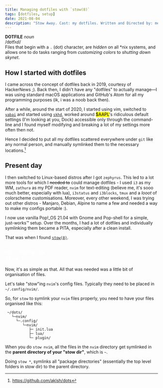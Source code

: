 ```yaml
---
title: Managing dotfiles with `stow(8)`
tags: [dotfiles, setup]
date: 2021-08-04
description: "Stow Away. Cast: my dotfiles. Written and Directed by: me"
---
```


**DOTFILE** _noun_  
/dɒtfʌɪl/  
Files that begin with a `.` (dot) character, are _hidden_ on all \*nix systems, and allows one to do tasks ranging from _customizing colors_ to _shutting down skynet_.

## How I started with dotfiles

I came across the concept of dotfiles back in 2019, courtesy of HackerNews ;). Back then, I didn't have any "dotfiles" to actually manage—I was using standard macOS applications and GitHub's Atom for all my programming purposes (ik, i was a noob back then).

After a while, around the start of 2020, I started using vim, switched to [`yabai`](https://github.com/koekeishiya/yabai) and started using [`skhd`](https://github.com/koekeishiya/skhd), worked around <mark>$AAPL</mark>'s ridiculous default settings (I'm looking at you, Dock) accessible only through the command-line and I found myself modifying and breaking a lot of my settings more often then not.

Hence I decided to put all my dotfiles scattered everywhere under `git` like any normal person, and manually symlinked them to the necessary locations.[^1]
[^1]: https://github.com/aklsh/dots

## Present day

I then switched to Linux-based distros after I got `zephyrus`. This led to a lot more tools for which I ~~needed to~~ could manage dotfiles - I used `i3` as my WM, `zathura` as my PDF reader, `nvim` for text-editing (believe me, it's sooo much better, especially with lua), `i3status` and `i3blocks`, `tmux` and a _looot_ of colorscheme customisations. Moreover, every other weekend, I was trying out other distros - Manjaro, Debian, Alpine to name a few and needed a way to make my configs portable :).

I now use vanilla Pop!\_OS 21.04 with Gnome and Pop-shell for a simple, just-works™ setup. Over the months, I had a lot of dotfiles and individually symlinking them became a PITA, especially after a clean install.

That was when I found [`stow(8)`](https://www.gnu.org/software/stow/manual/stow.html).

## <code style='color: #fff'>cd ~/dots && stow *</code>

Now, it's as simple as that. All that was needed was a little bit of organisation of files.

Let's take "stow"ing `nvim`'s config files. Typically they need to be placed in `~/.config/nvim/`.

So, for `stow` to symlink your `nvim` files properly, you need to have your files organised like this:

```shell
 ~/dots/
   └─nvim/
     └─.config/
        └─nvim/
           ├─ init.lua
           ├─ lua/
           └─ plugin/
```
When you do `stow nvim`, all the files in the `nvim` directory get symlinked in the **parent directory of your "stow dir"**, which is `~`.

Doing `stow *`, symlinks all "package directories" (essentially the top level folders in stow dir) to the parent directory.
